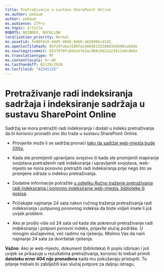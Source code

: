 ```yaml
---
title: Pretraživanje u sustavu SharePoint Online
ms.author: pebaum
author: pebaum
ms.audience: ITPro
ms.topic: article
ROBOTS: NOINDEX, NOFOLLOW
localization_priority: Normal
ms.assetid: fe00f4c0-44d5-49d4-9db0-a62698bcd1d1
ms.openlocfilehash: 85f29fabe3189fe248696155208b56d4901ab6de
ms.sourcegitcommit: b5370f0fc8da1e7e5ac960cb622a21612a9c86be
ms.translationtype: MT
ms.contentlocale: hr-HR
ms.lasthandoff: 02/29/2020
ms.locfileid: "42341125"
---
```

# <a name="content-crawling-and-indexing-in-sharepoint-online"></a>Pretraživanje radi indeksiranja sadržaja i indeksiranje sadržaja u sustavu SharePoint Online

Sadržaj se mora pretražiti radi indeksiranja i dodati u indeks pretraživanja da bi korisnici pronašli ono što traže u sustavu SharePoint Online.

- Provjerite može li se sadržaj pronaći [tako da sadržaj web-mjesta bude čitljiv.](https://docs.microsoft.com/sharepoint/make-site-content-searchable)

- Kada ste promijenili upravljano svojstvo ili kada ste promijenili mapiranje svojstava pretraženih radi indeksiranja i upravljanih svojstava, web-mjesto se mora ponovno pretražiti radi indeksiranja prije nego što se promjene odraze u indeksu pretraživanja.

- Dodatne informacije potražite [u odjeljku Ručno traženje pretraživanja radi indeksiranja i ponovno indeksiranje web-mjesta, biblioteke ili popisa](https://docs.microsoft.com/sharepoint/crawl-site-content).

- Pričekajte najmanje 24 sata nakon ručnog traženja pretraživanja radi indeksiranja i potpunog ponovnog indeksa da biste vidjeli imate li još uvijek problem.

- Ako je prošlo više od 24 sata od kada ste pokrenuli pretraživanje radi indeksiranja i potpuni ponovni indeks, prijavite slučaj podrške. U mnogim slučajevima, već radimo na rješenju. Molimo Vas da nam najmanje 24 sata za dovršetak rješenja.

**Važno**: Ako je web-mjesto, dokument (biblioteka) ili popis izbrisan i još uvijek se prikazuje u rezultatima pretraživanja, korisnici bi trebali primiti **datoteku error 404 nije pronađena** kada mu pokušavaju pristupiti. To pitanje trebalo bi zabilježiti kao slučaj potpore za daljnju istragu.



